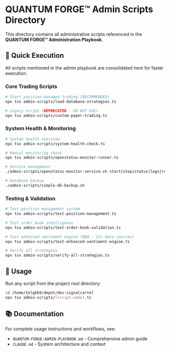 # QUANTUM FORGE™ Admin Scripts Directory

This directory contains all administrative scripts referenced in the **QUANTUM FORGE™ Administration Playbook**.

## 🚀 Quick Execution

All scripts mentioned in the admin playbook are consolidated here for faster execution:

### Core Trading Scripts
```bash
# Start position-managed trading (RECOMMENDED)
npx tsx admin-scripts/load-database-strategies.ts

# Legacy script (DEPRECATED - DO NOT USE)
npx tsx admin-scripts/custom-paper-trading.ts
```

### System Health & Monitoring
```bash
# System health overview
npx tsx admin-scripts/system-health-check.ts

# Manual monitoring check
npx tsx admin-scripts/openstatus-monitor-runner.ts

# Service management
./admin-scripts/openstatus-monitor-service.sh start|stop|status|logs|restart

# Database backup
./admin-scripts/simple-db-backup.sh
```

### Testing & Validation
```bash
# Test position management system
npx tsx admin-scripts/test-position-management.ts

# Test order book intelligence
npx tsx admin-scripts/test-order-book-validation.ts

# Test enhanced sentiment engine (NEW - 12+ data sources)
npx tsx admin-scripts/test-enhanced-sentiment-engine.ts

# Verify all strategies
npx tsx admin-scripts/verify-all-strategies.ts
```

## 🎯 Usage

Run any script from the project root directory:
```bash
cd /home/telgkb9/depot/dev-signalcartel
npx tsx admin-scripts/[script-name].ts
```

## 📚 Documentation

For complete usage instructions and workflows, see:
- `QUANTUM-FORGE-ADMIN-PLAYBOOK.md` - Comprehensive admin guide
- `CLAUDE.md` - System architecture and context